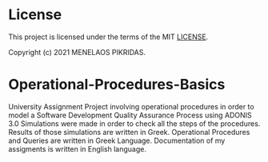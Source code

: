 # License

This project is licensed under the terms of the MIT [LICENSE](https://github.com/Pikridas/Operational-Procedures-Basics/blob/master/LICENSE).

Copyright (c) 2021 MENELAOS PIKRIDAS.

# Operational-Procedures-Basics
University Assignment Project involving operational procedures in order to model a Software Development Quality Assurance Process using ADONIS 3.0
Simulations were made in order to check all the steps of the procedures.
Results of those simulations are written in Greek. 
Operational Procedures and Queries are written in Greek Language.
Documentation of my assigments is written in English language.
